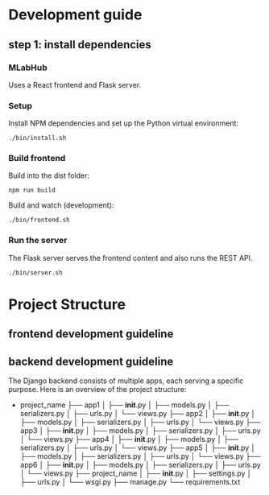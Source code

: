# Development guide

## step 1: install dependencies


### MLabHub

Uses a React frontend and Flask server.

### Setup

Install NPM dependencies and set up the Python virtual environment:

```
./bin/install.sh
```

### Build frontend

Build into the dist folder:

```
npm run build
```

Build and watch (development):

```
./bin/frontend.sh
```

### Run the server

The Flask server serves the frontend content and also runs the REST API.

```
./bin/server.sh
```





# Project Structure
## frontend development guideline


## backend development guideline
The Django backend consists of multiple apps, each serving a specific purpose. Here is an overview of the project structure:

- project_name
  ├── app1
  │   ├── __init__.py
  │   ├── models.py
  │   ├── serializers.py
  │   ├── urls.py
  │   └── views.py
  ├── app2
  │   ├── __init__.py
  │   ├── models.py
  │   ├── serializers.py
  │   ├── urls.py
  │   └── views.py
  ├── app3
  │   ├── __init__.py
  │   ├── models.py
  │   ├── serializers.py
  │   ├── urls.py
  │   └── views.py
  ├── app4
  │   ├── __init__.py
  │   ├── models.py
  │   ├── serializers.py
  │   ├── urls.py
  │   └── views.py
  ├── app5
  │   ├── __init__.py
  │   ├── models.py
  │   ├── serializers.py
  │   ├── urls.py
  │   └── views.py
  ├── app6
  │   ├── __init__.py
  │   ├── models.py
  │   ├── serializers.py
  │   ├── urls.py
  │   └── views.py
  ├── project_name
  │   ├── __init__.py
  │   ├── settings.py
  │   ├── urls.py
  │   └── wsgi.py
  ├── manage.py
  └── requirements.txt
